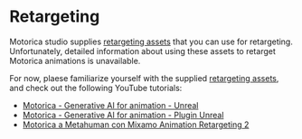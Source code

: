 # Retargeting
Motorica studio supplies [retargeting assets](/included-assets/#retargeting) that you can use for retargeting. Unfortunately, detailed information about using these assets to retarget Motorica animations is unavailable.

For now, plaese familiarize yourself with the supplied [retargeting assets](/included-assets/#retargeting), and check out the following YouTube tutorials:

- [Motorica - Generative AI for animation - Unreal](https://www.youtube.com/watch?v=-UY5rom6LGE)
- [Motorica - Generative AI for animation - Plugin Unreal](https://www.youtube.com/watch?v=3qmHzPH06O4)
- [Motorica a Metahuman con Mixamo Animation Retargeting 2](https://www.youtube.com/watch?v=R5euNHUcUec&t)
